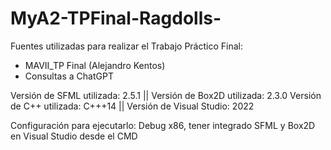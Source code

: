 # MyA2-TPFinal-Ragdolls-

Fuentes utilizadas para realizar el Trabajo Práctico Final:

- MAVII_TP Final (Alejandro Kentos)
- Consultas a ChatGPT

Versión de SFML utilizada: 2.5.1 || Versión de Box2D utilizada: 2.3.0
Versión de C++ utilizada: C+++14 || Versión de Visual Studio: 2022

Configuración para ejecutarlo: Debug x86, tener integrado SFML y Box2D en Visual Studio desde el CMD
